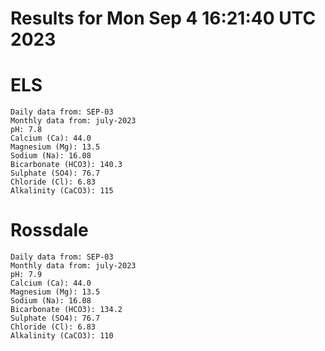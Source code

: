 # Results for Mon Sep  4 16:21:40 UTC 2023
# ELS
```
Daily data from: SEP-03
Monthly data from: july-2023
pH: 7.8
Calcium (Ca): 44.0
Magnesium (Mg): 13.5
Sodium (Na): 16.08
Bicarbonate (HCO3): 140.3
Sulphate (SO4): 76.7
Chloride (Cl): 6.83
Alkalinity (CaCO3): 115
```
# Rossdale
```
Daily data from: SEP-03
Monthly data from: july-2023
pH: 7.9
Calcium (Ca): 44.0
Magnesium (Mg): 13.5
Sodium (Na): 16.08
Bicarbonate (HCO3): 134.2
Sulphate (SO4): 76.7
Chloride (Cl): 6.83
Alkalinity (CaCO3): 110
```
